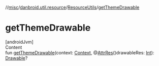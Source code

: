 //[misc](../../index.md)/[danbroid.util.resource](../index.md)/[ResourceUtils](index.md)/[getThemeDrawable](get-theme-drawable.md)



# getThemeDrawable  
[androidJvm]  
Content  
fun [getThemeDrawable](get-theme-drawable.md)(context: [Context](https://developer.android.com/reference/kotlin/android/content/Context.html), @[AttrRes](https://developer.android.com/reference/kotlin/androidx/annotation/AttrRes.html)()drawableRes: [Int](https://kotlinlang.org/api/latest/jvm/stdlib/kotlin/-int/index.html)): [Drawable](https://developer.android.com/reference/kotlin/android/graphics/drawable/Drawable.html)?  



